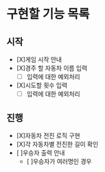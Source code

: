 # 구현할 기능 목록

## 시작

- [X]게임 시작 안내
- [X]경주 할 자동차 이름 입력
  - [ ] 입력에 대한 예외처리
- [X]시도할 횟수 입력
  - [ ] 입력에 대한 예외처리

## 진행

- [X]자동차 전진 로직 구현
- [X]각 자동차별 전진한 길이 확인
- [ ]우승자 출력 안내
  - [ ]우승자가 여러명인 경우
